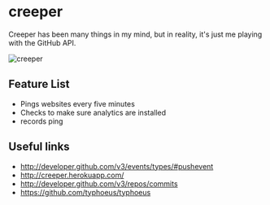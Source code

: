 # creeper

Creeper has been many things in my mind, but in reality, it's just me playing with the GitHub API.

![creeper](http://f.cl.ly/items/0W1F0H2b1e373X3a262z/creeper-poster-cartoon-show.jpg)

## Feature List

 * Pings websites every five minutes
 * Checks to make sure analytics are installed
 * records ping

## Useful links

 * <http://developer.github.com/v3/events/types/#pushevent>
 * <http://creeper.herokuapp.com/>
 * <http://developer.github.com/v3/repos/commits>
 * <https://github.com/typhoeus/typhoeus>
